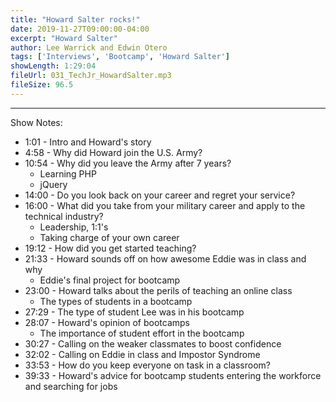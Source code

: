```yaml
---
title: "Howard Salter rocks!"
date: 2019-11-27T09:00:00-04:00
excerpt: "Howard Salter"
author: Lee Warrick and Edwin Otero
tags: ['Interviews', 'Bootcamp', 'Howard Salter']
showLength: 1:29:04
fileUrl: 031_TechJr_HowardSalter.mp3
fileSize: 96.5
---
```



---

Show Notes:

* 1:01 - Intro and Howard's story
* 4:58 - Why did Howard join the U.S. Army?
* 10:54 - Why did you leave the Army after 7 years?
  * Learning PHP
  * jQuery
* 14:00 - Do you look back on your career and regret your service?
* 16:00 - What did you take from your military career and apply to the technical industry?
  * Leadership, 1:1's
  * Taking charge of your own career
* 19:12 - How did you get started teaching?
* 21:33 - Howard sounds off on how awesome Eddie was in class and why
  * Eddie's final project for bootcamp
* 23:00 - Howard talks about the perils of teaching an online class
  * The types of students in a bootcamp
* 27:29 - The type of student Lee was in his bootcamp
* 28:07 - Howard's opinion of bootcamps
  * The importance of student effort in the bootcamp
* 30:27 - Calling on the weaker classmates to boost confidence
* 32:02 - Calling on Eddie in class and Impostor Syndrome
* 33:53 - How do you keep everyone on task in a classroom?
* 39:33 - Howard's advice for bootcamp students entering the workforce and searching for jobs

